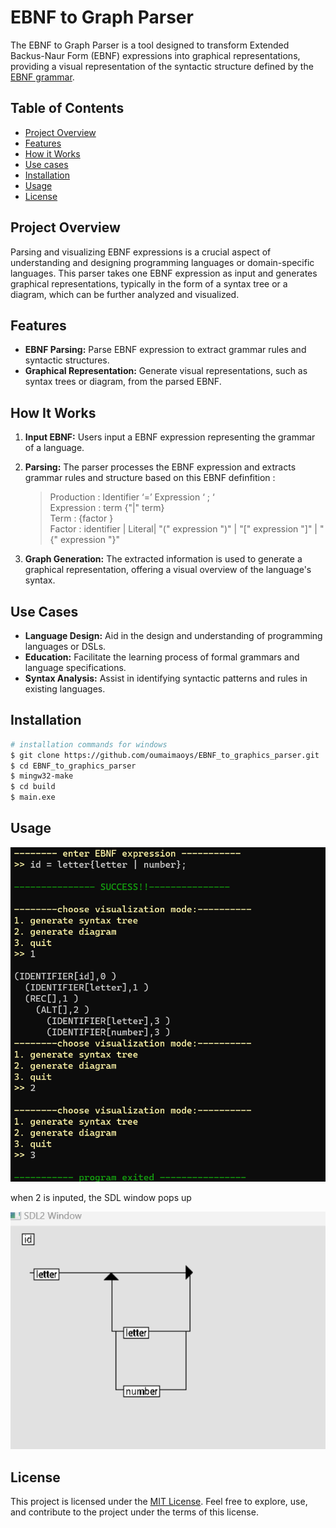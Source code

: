 # EBNF to Graph Parser

The EBNF to Graph Parser is a tool designed to transform Extended Backus-Naur Form (EBNF) expressions into graphical representations, providing a visual representation of the syntactic structure defined by the [EBNF grammar](https://en.wikipedia.org/wiki/Extended_Backus%E2%80%93Naur_form).

## Table of Contents

- [Project Overview](#project-overview)
- [Features](#features)
- [How it Works](#how-it-works)
- [Use cases](#use-cases)
- [Installation](#installation)
- [Usage](#usage)
- [License](#license)



## Project Overview

Parsing and visualizing EBNF expressions is a crucial aspect of understanding and designing programming languages or domain-specific languages. This parser takes one EBNF expression as input and generates graphical representations, typically in the form of a syntax tree or a diagram, which can be further analyzed and visualized.

## Features

- **EBNF Parsing:** Parse EBNF expression to extract grammar rules and syntactic structures.
- **Graphical Representation:** Generate visual representations, such as syntax trees or diagram, from the parsed EBNF.


## How It Works

1. **Input EBNF:** Users input a EBNF expression representing the grammar of a language.
2. **Parsing:** The parser processes the EBNF expression and extracts grammar rules and structure based on this EBNF definfition :  
    > Production : Identifier ‘=’ Expression ‘ ; ‘  
    Expression :  term {"|" term}  
    Term : {factor }  
    Factor : identifier | Literal| "(" expression ")" | "[" expression "]" | "{" expression "}"  
    
3. **Graph Generation:** The extracted information is used to generate a graphical representation, offering a visual overview of the language's syntax.

## Use Cases

- **Language Design:** Aid in the design and understanding of programming languages or DSLs.
- **Education:** Facilitate the learning process of formal grammars and language specifications.
- **Syntax Analysis:** Assist in identifying syntactic patterns and rules in existing languages.

## Installation

```bash
# installation commands for windows
$ git clone https://github.com/oumaimaoys/EBNF_to_graphics_parser.git
$ cd EBNF_to_graphics_parser
$ mingw32-make
$ cd build
$ main.exe
```

## Usage
![test in command prompt](/assets/test.png)  

when 2 is inputed, the SDL window pops up  

![generated diagram](/assets/sdlwindow.png)

## License

This project is licensed under the [MIT License](LICENSE). Feel free to explore, use, and contribute to the project under the terms of this license.
